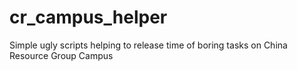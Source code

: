 # cr_campus_helper
Simple ugly scripts helping to release time of boring tasks on China Resource Group Campus
